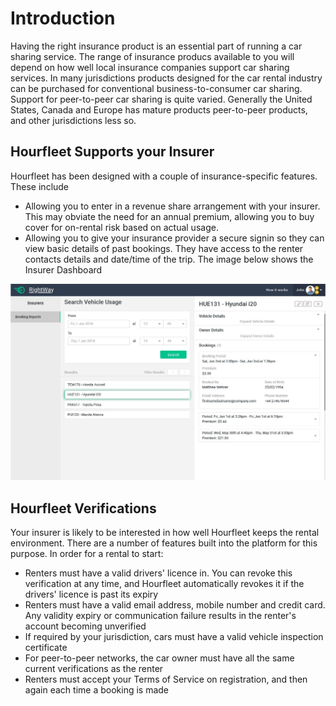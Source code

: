 # Introduction
Having the right insurance product is an essential part of running a car sharing service. The range of insurance producs available to you will depend on how well local insurance companies support car sharing services. In many jurisdictions products designed for the car rental industry can be purchased for conventional business-to-consumer car sharing. Support for peer-to-peer car sharing is quite varied. Generally the United States, Canada and Europe has mature products peer-to-peer products, and other jurisdictions less so.

## Hourfleet Supports your Insurer
Hourfleet has been designed with a couple of insurance-specific features. These include
- Allowing you to enter in a revenue share arrangement with your insurer. This may obviate the need for an annual premium, allowing you to buy cover for on-rental risk based on actual usage.  
- Allowing you to give your insurance provider a secure signin so they can view basic details of past bookings. They have access to the renter contacts details and date/time of the trip. The image below shows the Insurer Dashboard

![](images/Insurers_Bookings_Desktop.jpg) 

## Hourfleet Verifications  
Your insurer is likely to be interested in how well Hourfleet keeps the rental environment. There are a number of features built into the platform for this purpose. In order for a rental to start:
- Renters must have a valid drivers' licence in. You can revoke this verification at any time, and Hourfleet automatically revokes it if the drivers' licence is past its expiry
- Renters must have a valid email address, mobile number and credit card. Any validity expiry or communication failure results in the renter's account becoming unverified
- If required by your jurisdiction, cars must have a valid vehicle inspection certificate 
- For peer-to-peer networks, the car owner must have all the same current verifications as the renter
- Renters must accept your Terms of Service on registration, and then again each time a booking is made
